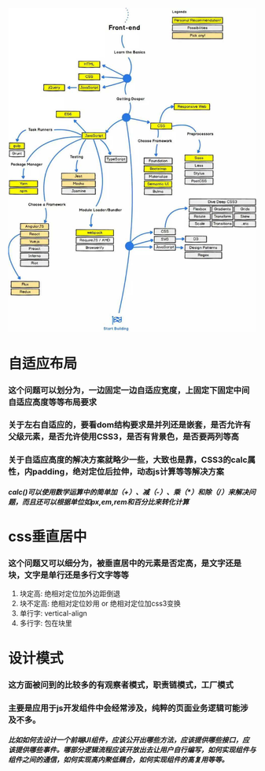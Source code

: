 ![前端知识树](0411.jpg)
# 自适应布局
### 这个问题可以划分为，一边固定一边自适应宽度，上固定下固定中间自适应高度等等布局要求

### 关于左右自适应的，要看dom结构要求是并列还是嵌套，是否允许有父级元素，是否允许使用CSS3，是否有背景色，是否要两列等高

### 关于自适应高度的解决方案就略少一些，大致也是靠，CSS3的calc属性，内padding，绝对定位后拉伸，动态js计算等等解决方案

##### calc()可以使用数学运算中的简单加（+）、减（-）、乘（*）和除（/）来解决问题，而且还可以根据单位如px,em,rem和百分比来转化计算


# css垂直居中

### 这个问题又可以细分为，被垂直居中的元素是否定高，是文字还是块，文字是单行还是多行文字等等

1. 块定高: 绝相对定位加外边距倒退
2. 块不定高: 绝相对定位妙用 or 绝相对定位加css3变换
3. 单行字: vertical-align
4. 多行字: 包在块里

# 设计模式
### 这方面被问到的比较多的有观察者模式，职责链模式，工厂模式
### 主要是应用于js开发组件中会经常涉及，纯粹的页面业务逻辑可能涉及不多。
##### 比如如何去设计一个前端UI组件，应该公开出哪些方法，应该提供哪些接口，应该提供哪些事件。哪部分逻辑流程应该开放出去让用户自行编写，如何实现组件与组件之间的通信，如何实现高内聚低耦合，如何实现组件的高复用等等。

